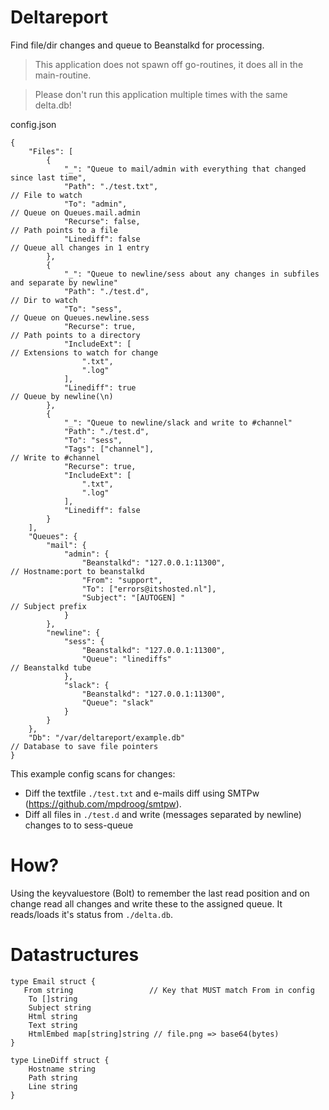 Deltareport
=============
Find file/dir changes and queue to Beanstalkd for processing.

> This application does not spawn off go-routines, it does all in the main-routine.

> Please don't run this application multiple times with the same delta.db!

config.json
```
{
	"Files": [
		{
			"_": "Queue to mail/admin with everything that changed since last time",
			"Path": "./test.txt",                                                        // File to watch
			"To": "admin",                                                               // Queue on Queues.mail.admin
			"Recurse": false,                                                            // Path points to a file
			"Linediff": false                                                            // Queue all changes in 1 entry
		},
		{
			"_": "Queue to newline/sess about any changes in subfiles and separate by newline"
			"Path": "./test.d",                                                          // Dir to watch
			"To": "sess",                                                                // Queue on Queues.newline.sess
			"Recurse": true,                                                             // Path points to a directory
			"IncludeExt": [                                                              // Extensions to watch for change
				".txt",
				".log"
			],
			"Linediff": true                                                             // Queue by newline(\n)
		},
		{
			"_": "Queue to newline/slack and write to #channel"
			"Path": "./test.d",
			"To": "sess",
			"Tags": ["channel"],                                                         // Write to #channel
			"Recurse": true,
			"IncludeExt": [
				".txt",
				".log"
			],
			"Linediff": false
		}
	],
	"Queues": {
		"mail": {
			"admin": {
				"Beanstalkd": "127.0.0.1:11300",                                         // Hostname:port to beanstalkd
				"From": "support",
				"To": ["errors@itshosted.nl"],
				"Subject": "[AUTOGEN] "                                                  // Subject prefix
			}
		},
		"newline": {
			"sess": {
				"Beanstalkd": "127.0.0.1:11300",
				"Queue": "linediffs"                                                     // Beanstalkd tube
			},
			"slack": {
				"Beanstalkd": "127.0.0.1:11300",
				"Queue": "slack"
			}
		}
	},
	"Db": "/var/deltareport/example.db"                                                  // Database to save file pointers
}

```
This example config scans for changes:

* Diff the textfile `./test.txt` and e-mails diff using SMTPw (https://github.com/mpdroog/smtpw).
* Diff all files in `./test.d` and write (messages separated by newline) changes to to sess-queue

How?
=============
Using the keyvaluestore (Bolt) to remember the last read position
and on change read all changes and write these to the assigned queue.
It reads/loads it's status from `./delta.db`.

Datastructures
==============
```
type Email struct {
   From string                 // Key that MUST match From in config
    To []string
    Subject string
    Html string
    Text string
    HtmlEmbed map[string]string // file.png => base64(bytes)
}
```

```
type LineDiff struct {
	Hostname string
	Path string
	Line string
}
```
